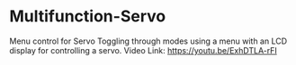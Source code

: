 # Multifunction-Servo
Menu control for Servo
Toggling through modes using a menu with an LCD display for controlling a servo.
Video Link: https://youtu.be/ExhDTLA-rFI
